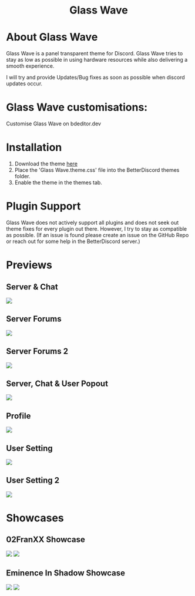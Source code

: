 <h1 align="center">Glass Wave</h1>

# About Glass Wave

Glass Wave is a panel transparent theme for Discord. Glass Wave tries to stay as low as possible in using hardware resources while also delivering a smooth experience. 

I will try and provide Updates/Bug fixes as soon as possible when discord updates occur.

# Glass Wave customisations: 

Customise Glass Wave on bdeditor.dev

# Installation

1. Download the theme [here](https://betterdiscord.app/Download?id=929)
2. Place the 'Glass Wave.theme.css' file into the BetterDiscord themes folder.
3. Enable the theme in the themes tab.

# Plugin Support
Glass Wave does not actively support all plugins and does not seek out theme fixes for every plugin out there. However, I try to stay as compatible as possible. (If an issue is found please create an issue on the GitHub Repo or reach out for some help in the BetterDiscord server.)

# Previews

## Server & Chat
![](https://github.com/Elisniper/Glass-Wave/blob/master/resources/Image%201.PNG?raw=true)
## Server Forums
![](https://github.com/Elisniper/Glass-Wave/blob/master/resources/Image%202.PNG?raw=true)
## Server Forums 2
![](https://github.com/Elisniper/Glass-Wave/blob/master/resources/Image%203.PNG?raw=true)
## Server, Chat & User Popout
![](https://github.com/Elisniper/Glass-Wave/blob/master/resources/Image%204.PNG?raw=true)
## Profile
![](https://github.com/Elisniper/Glass-Wave/blob/master/resources/Image%205.PNG?raw=true)
## User Setting
![](https://github.com/Elisniper/Glass-Wave/blob/master/resources/Image%206.PNG?raw=true)
## User Setting 2
![](https://github.com/Elisniper/Glass-Wave/blob/master/resources/Image%207.PNG?raw=true)

# Showcases

## 02FranXX Showcase
![](https://github.com/Elisniper/Glass-Wave/blob/master/resources/Presets/Previews/02FranXX%20Image%201.PNG?raw=true)
![](https://github.com/Elisniper/Glass-Wave/blob/master/resources/Presets/Previews/02FranXX%20Image%202.PNG?raw=true)
## Eminence In Shadow Showcase
![](https://github.com/Elisniper/Glass-Wave/blob/master/resources/Presets/Previews/EminenceInShadow%20Image%201.PNG?raw=true)
![](https://github.com/Elisniper/Glass-Wave/blob/master/resources/Presets/Previews/EminenceInShadow%20Image%202.PNG?raw=true)